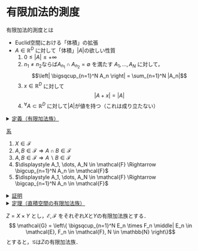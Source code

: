 # 有限加法的測度

有限加法的測度とは
- Euclid空間における「体積」の拡張
- $A\in\mathbb{R}^D$ に対して「体積」$|A|$の欲しい性質
    1. $0 \leq |A| \leq +\infty$
    2. $n_1 \neq n_2$ならば$A_{n_1} \cap A_{n_2} = \emptyset$ を満たす
        $A_1, \dots, A_N$ に対して，
        $$\left| \bigsqcup_{n=1}^N A_n \right| = \sum_{n=1}^N |A_n|$$
    3. $x \in \mathbb{R}^D$ に対して
        $$|A + x| = |A|$$
    4. ${}^\forall A \subset \mathbb{R}^D$ に対して$|A|$が値を持つ（これは成り立たない）


<details>

<summary><ins>定義（有限加法族）</ins></summary>

$X$を集合とする．
$X$の集合族$\mathcal{F}\subset 2^X$が次を満たす時，$\mathcal{F}$を有限加法族という．    
1. $\emptyset \in \mathcal{F}$
2. $A\in\mathcal{F} \Rightarrow A^c\in\mathcal{F}$
3. $A, B \in \mathcal{F} \Rightarrow A \cup B \in\mathcal{F}$

</details>


<ins>系</ins>
1. $X \in \mathcal{F}$
2. $A, B \in \mathcal{F} \Rightarrow A \cap B \in \mathcal{F}$
3. $A, B \in \mathcal{F} \Rightarrow A \backslash B \in \mathcal{F}$
4. $\displaystyle A_1, \dots, A_N \in \mathcal{F} \Rightarrow \bigcup_{n=1}^N A_n \in \mathcal{F}$
5. $\displaystyle A_1, \dots, A_N \in \mathcal{F} \Rightarrow \bigcap_{n=1}^N A_n \in \mathcal{F}$




<details>
<summary><ins>証明</ins></summary>

1. 有限加法族の定義より$\emptyset \in \mathcal{F}$  
   したがって，$X = \emptyset^c \in \mathcal{F}$．
2. $A, B \in \mathcal{F}$より$A^c, B^c \in \mathcal{F}$．  
   よって，$A^c \cup B^c \in \mathcal{F}$．  
   したがってde Morganの定理より，$A \cap B = (A^c \cup B^c)^c \in \mathcal{F}$．
3. $B \in \mathcal{F}$より$B^c \in \mathcal{F}$．  
   よって，2より$A \backslash B = A \cap B^c \in \mathcal{F}$．
4. 次が成り立つので，有限加法族の定義3. を繰り返すことにより成立する．
   $$
    \bigcup_{n=1}^N A_n
    = (\cdots((A_1 \cup A_2) \cup A_3) \cup \cdots \cup A_N)
    $$
5. $A_n \in \mathcal{F}$より$A_n^c\in\mathcal{F}$．  
   したがって，4より$\bigcup_{n=1}^N A_N^c \in \mathcal{F}$．  
   ゆえに，有限加法族の定義より$\bigcap_{n=1}^N A_n = \left( \bigcup_{n=1}^N A_n^c \right)^c \in \mathcal{F}$．
</details>




<details>
<summary><ins>定理（直積空間の有限加法族）</ins>


$Z = X \times Y$ とし，$\mathcal{E}, \mathcal{F}$ をそれぞれ$X$と$Y$の有限加法族とする．
$$ \mathcal{G} = \left\{
    \bigsqcup_{n=1}^N E_n \times F_n \middle|
    E_n \in \mathcal{E}, F_n \in \mathcal{F},
    N \in \mathbb{N}
\right\}$$
とすると，$\mathcal{G}$は$Z$の有限加法族．
</summary>

<ins>証明</ins>

1. 有限加法族の定義から$\emptyset \in \mathcal{E}, \emptyset \in \mathcal{F}$より，
   $\emptyset=\emptyset\times\emptyset\in\mathcal{G}$．
2. $A \in \mathcal{G}$とする．
   1. $A = E \times F, E \in \mathcal{E}, F \in \mathcal{F}$とすると，
        $$
            A^c = E^c \times F^c \sqcup E^c \times F \sqcup E \times F^c
        $$
        ここで，$E\in\mathcal{E}, F\in\mathcal{F}$より
        $E^c\in\mathcal{E}, F^c\in\mathcal{F}$であるため，
        $A^c \in \mathcal{G}$．
    2. $A, B \in \mathcal{G}$が次のように書けるとする．
        $$
        A = \bigsqcup_{n=1}^N E_{A,n} \times F_{A,n}, \quad
        B = \bigsqcup_{m=1}^M E_{B,m} \times F_{B,m}.
        $$
        ただし，$E_{A,n}, E_{B,m} \in \mathcal{E}, F_{A,n}, F_{B,n}\in\mathcal{F}, M, N \in \mathbb{N}$とする．  
        この時，
        $$
        A \cap B
        = \bigsqcup_{n=1}^N \bigsqcup_{m=1}^M (E_{A,n} \cap E_{B,m}) \times (F_{A,n} \cap F_{B,m}).
        $$
        ここで，
        $E_{A,n}\cap E_{B,m} \in \mathcal{E}, F_{A,n}\cap F_{B,m} \in \mathcal{F}$より，
        $A \cap B \in \mathcal{G}$.  
        特に，$A_1, \dots, A_N \in \mathcal{G}$ ならば
        $\bigcap_{n=1}^N A_n \in \mathcal{G}$．
    3. $A \in \mathcal{G}$ が次のように書けるとする．
        $$
        A = \bigsqcup_{n=1}^N E_n \times F_n,
        \quad
        E_n \in \mathcal{E}, F_n \in \mathcal{F},
        N \in \mathbb{N}
        $$
        この時，
        $$
        A^c
        = \bigcap_{n=1}^N (E_n^c \times F_n^c \sqcup E^c_n \times F_n \sqcup E_n \times F_n^c).
        $$
        ここで，$E_n\in\mathcal{E}, F_n\in\mathcal{F}$より
        $E_n^c\in\mathcal{E}, F_n^c\in\mathcal{F}$．  
        したがって，$n=1,\dots,N$に対して
        $E_n^c \times F_n^c \sqcup E^c_n \times F_n \sqcup E_n \times F_n^c \in \mathcal{G}$．  
        ゆえに，iiから$A^c \in \mathcal{G}$．
3. $A, B \in \mathcal{G}$とする．  
    2より$A^c, B^c\in\mathcal{G}$であるため，2iiより$A^c \cap B^c\in\mathcal{G}$．  
    よって，再度2より
    $$
        A \cup B
        = (A^c \cap B^c)^c
        \in \mathcal{G}.
    $$
</details>
